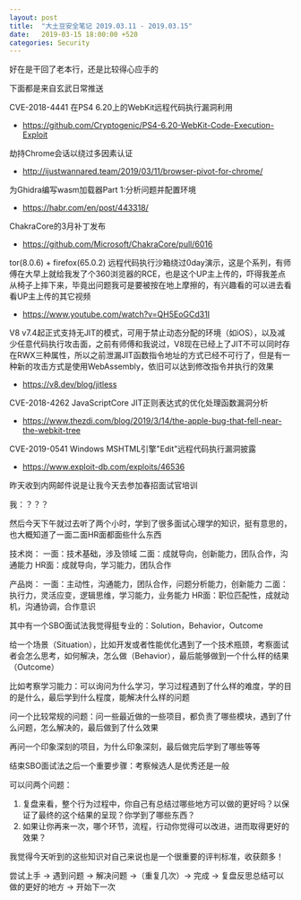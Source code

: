 ```yaml
---
layout: post
title:  "大土豆安全笔记 2019.03.11 - 2019.03.15"
date:   2019-03-15 18:00:00 +520
categories: Security
---
```


好在是干回了老本行，还是比较得心应手的

下面都是来自玄武日常推送

CVE-2018-4441 在PS4 6.20上的WebKit远程代码执行漏洞利用
- https://github.com/Cryptogenic/PS4-6.20-WebKit-Code-Execution-Exploit

劫持Chrome会话以绕过多因素认证
- http://ijustwannared.team/2019/03/11/browser-pivot-for-chrome/

为Ghidra编写wasm加载器Part 1:分析问题并配置环境
- https://habr.com/en/post/443318/

ChakraCore的3月补丁发布
- https://github.com/Microsoft/ChakraCore/pull/6016

tor(8.0.6) + firefox(65.0.2) 远程代码执行沙箱绕过0day演示，这是个系列，有师傅在大早上就给我发了个360浏览器的RCE，也是这个UP主上传的，吓得我差点从椅子上摔下来，毕竟出问题我可是要被按在地上摩擦的，有兴趣看的可以进去看看UP主上传的其它视频
- https://www.youtube.com/watch?v=QH5EoGCd31I

V8 v7.4起正式支持无JIT的模式，可用于禁止动态分配的环境（如iOS），以及减少任意代码执行攻击面，之前有师傅和我说过，V8现在已经上了JIT不可以同时存在RWX三种属性，所以之前泄漏JIT函数指令地址的方式已经不可行了，但是有一种新的攻击方式是使用WebAssembly，依旧可以达到修改指令并执行的效果
- https://v8.dev/blog/jitless

CVE-2018-4262 JavaScriptCore JIT正则表达式的优化处理函数漏洞分析
- https://www.thezdi.com/blog/2019/3/14/the-apple-bug-that-fell-near-the-webkit-tree

CVE-2019-0541 Windows MSHTML引擎"Edit"远程代码执行漏洞披露
- https://www.exploit-db.com/exploits/46536

昨天收到内网邮件说是让我今天去参加春招面试官培训

我：？？？

然后今天下午就过去听了两个小时，学到了很多面试心理学的知识，挺有意思的，也大概知道了一面二面HR面都面些什么东西

技术岗：
一面：技术基础，涉及领域
二面：成就导向，创新能力，团队合作，沟通能力
HR面：成就导向，学习能力，团队合作

产品岗：
一面：主动性，沟通能力，团队合作，问题分析能力，创新能力
二面：执行力，灵活应变，逻辑思维，学习能力，业务能力
HR面：职位匹配性，成就动机，沟通协调，合作意识

其中有一个SBO面试法我觉得挺专业的：Solution，Behavior，Outcome

给一个场景（Situation），比如开发或者性能优化遇到了一个技术瓶颈，考察面试者会怎么思考，如何解决，怎么做（Behavior），最后能够做到一个什么样的结果（Outcome）

比如考察学习能力：可以询问为什么学习，学习过程遇到了什么样的难度，学的目的是什么，最后学到什么程度，能解决什么样的问题

问一个比较常规的问题：问一些最近做的一些项目，都负责了哪些模块，遇到了什么问题，怎么解决的，最后做到了什么效果

再问一个印象深刻的项目，为什么印象深刻，最后做完后学到了哪些等等

结束SBO面试法之后一个重要步骤：考察候选人是优秀还是一般

可以问两个问题：

1. 复盘来看，整个行为过程中，你自己有总结过哪些地方可以做的更好吗？以保证了最终的这个结果的呈现？你学到了哪些东西？
2. 如果让你再来一次，哪个环节，流程，行动你觉得可以改进，进而取得更好的效果？

我觉得今天听到的这些知识对自己来说也是一个很重要的评判标准，收获颇多！

尝试上手 -> 遇到问题 -> 解决问题 ->（重复几次）-> 完成 -> 复盘反思总结可以做的更好的地方 -> 开始下一次